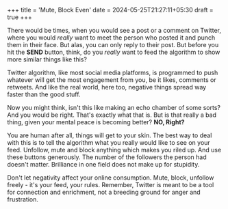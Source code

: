 +++
title = 'Mute, Block Even'
date = 2024-05-25T21:27:11+05:30
draft = true
+++

There would be times, when you would see a post or a comment on Twitter, where you would *really* want to meet the person who posted it and punch them in their face. But alas, you can only reply to their post. But before you hit the **SEND** button, think, do you *really* want to feed the algorithm to show more similar things like this?

Twitter algorithm, like most social media platforms, is programmed to push whatever will get the most engagement from you, be it likes, comments or retweets. And like the real world, here too, negative things spread way faster than the good stuff.

Now you might think, isn't this like making an echo chamber of some sorts? And you would be right. That's exactly what that is. But is that really a bad thing, given your mental peace is becoming better? **NO, Right?**

You are human after all, things will get to your skin. The best way to deal with this is to tell the algorithm what you really would like to see on your feed. Unfollow, mute and block anything which makes you riled up. And use these buttons generously. 
The number of the followers the person had doesn't matter. Brilliance in one field does not make up for stupidity.

Don't let negativity affect your online consumption. Mute, block, unfollow freely - it's your feed, your rules. Remember, Twitter is meant to be a tool for connection and enrichment, not a breeding ground for anger and frustration.


